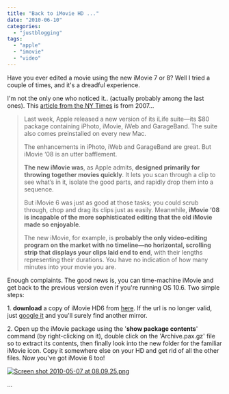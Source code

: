 ```yaml
---
title: "Back to iMovie HD ..."
date: "2010-06-10"
categories: 
  - "justblogging"
tags: 
  - "apple"
  - "imovie"
  - "video"
---
```


Have you ever edited a movie using the new iMovie 7 or 8? Well I tried a couple of times, and it's a dreadful experience.

I'm not the only one who noticed it.. (actually probably among the last ones). This [article from the NY Times](http://pogue.blogs.nytimes.com/2007/08/17/apple-takes-a-step-back-with-imovie-08/) is from 2007...

> Last week, Apple released a new version of its iLife suite—its $80 package containing iPhoto, iMovie, iWeb and GarageBand. The suite also comes preinstalled on every new Mac.
> 
> The enhancements in iPhoto, iWeb and GarageBand are great. But iMovie ‘08 is an utter bafflement.
> 
> **The new iMovie was**, as Apple admits, **designed primarily for throwing together movies quickly**. It lets you scan through a clip to see what’s in it, isolate the good parts, and rapidly drop them into a sequence.
> 
> But iMovie 6 was just as good at those tasks; you could scrub through, chop and drag its clips just as easily. Meanwhile, **iMovie ‘08 is incapable of the more sophisticated editing that the old iMovie made so enjoyable**.
> 
> The new iMovie, for example, is **probably the only video-editing program on the market with no timeline—no horizontal, scrolling strip that displays your clips laid end to end**, with their lengths representing their durations. You have no indication of how many minutes into your movie you are.

Enough complaints. The good news is, you can time-machine iMovie and get back to the previous version even if you're running OS 10.6. Two simple steps:

1\. **download** a copy of iMovie HD6 from [here](http://rs151.rapidshare.com/files/184692348/iMovieHD6.dmg). If the url is no longer valid, just [google it](http://www.google.co.uk/search?client=safari&rls=en&q=imovie+6+download&ie=UTF-8&oe=UTF-8&redir_esc=&ei=92URTM7RE5_-0gSbz-TwAg) and you'll surely find another mirror.

2\. Open up the iMovie package using the '**show package contents**' command (by right-clicking on it), double click on the 'Archive.pax.gz' file so to extract its contents, then finally look into the new folder for the familiar iMovie icon. Copy it somewhere else on your HD and get rid of all the other files. Now you've got iMovie 6 too!

[![Screen shot 2010-05-07 at 08.09.25.png](/media/static/blog_img/Screen-shot-2010-05-07-at-08.09.25.png)](http://www.michelepasin.org/blog/wp-content/uploads/2010/06/Screen-shot-2010-05-07-at-08.09.25.png)

...
